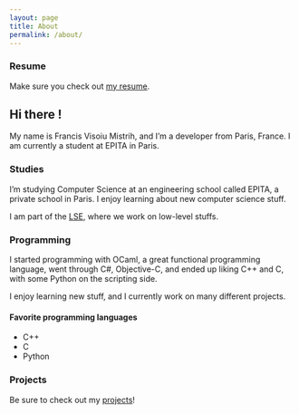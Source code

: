 ```yaml
---
layout: page
title: About
permalink: /about/
---
```


### Resume
Make sure you check out [my resume](http://cv.francisvm.com/).

## Hi there !
My name is Francis Visoiu Mistrih, and I’m a developer from Paris, France.
I am currently a student at EPITA in Paris.

### Studies
I’m studying Computer Science at an engineering school called EPITA,
a private school in Paris. I enjoy learning about new computer science stuff.

I am part of the [LSE](https://lse.epita.fr/), where we work on low-level
stuffs.

### Programming
I started programming with OCaml, a great functional programming language,
went through C#, Objective-C, and ended up liking C++ and C, with some Python
on the scripting side.

I enjoy learning new stuff, and I currently work on many different projects.

#### Favorite programming languages
* C++
* C
* Python

### Projects
Be sure to check out my [projects](/projects/)!
